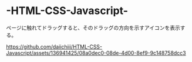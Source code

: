 ﻿# -HTML-CSS-Javascript-

ページに触れてドラッグすると、そのドラッグの方向を示すアイコンを表示する。

https://github.com/daiichiii/HTML-CSS-Javascript/assets/136941425/08a0dec0-08de-4d00-8ef9-9c148758dcc3

